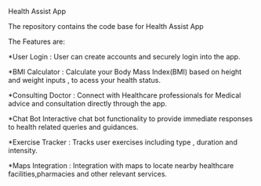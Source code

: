 Health Assist App 

The repository contains the code base for Health Assist App 

The Features are:

  *User Login :
    User can create accounts and securely login into the app.
    
  *BMI Calculator :
    Calculate your Body Mass Index(BMI) based on height and weight inputs ,
    to acess your health status.
    
  *Consulting Doctor :
    Connect with Healthcare professionals for Medical advice and consultation directly through the app.
    
  *Chat Bot
    Interactive chat bot functionality to provide immediate responses to health related queries and guidances.
    
  *Exercise Tracker :
    Tracks user exercises including type , duration and intensity.
    
  *Maps Integration :
    Integration with maps to locate nearby healthcare facilities,pharmacies and other relevant services.
